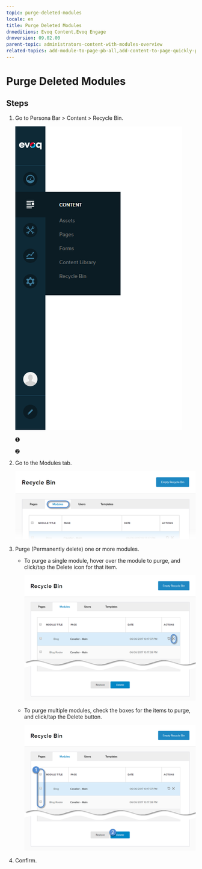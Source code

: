```yaml
---
topic: purge-deleted-modules
locale: en
title: Purge Deleted Modules
dnneditions: Evoq Content,Evoq Engage
dnnversion: 09.02.00
parent-topic: administrators-content-with-modules-overview
related-topics: add-module-to-page-pb-all,add-content-to-page-quickly-pb-all,configure-module-on-page-pb-all,delete-module-from-page-pb-all,restore-deleted-modules,create-article-publisher
---
```


# Purge Deleted Modules

## Steps

1.  Go to Persona Bar \> Content \> Recycle Bin.
    
    ![Persona Bar > Content > Recycle Bin](img/scr-pbar-host-Content-E91.png)
    
    ➊
    
    ➋
    
2.  Go to the Modules tab.
    
    ![Modules](img/scr-pbtabs-all-Content-RecycleBin-Modules-E91.png)
    
3.  Purge (Permanently delete) one or more modules.
    *   To purge a single module, hover over the module to purge, and click/tap the Delete icon for that item.
        
          
        
        ![Delete icon for each item in the list.](img/scr-RecycleBin-Modules-Delete-icon-E91.png)
        
          
        
    *   To purge multiple modules, check the boxes for the items to purge, and click/tap the Delete button.
        
          
        
        ![Delete button.](img/scr-RecycleBin-Modules-Select-Then-Delete-button-E91.png)
        
          
        
4.  Confirm.